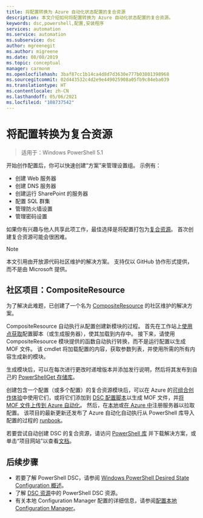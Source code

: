 ```yaml
---
title: 将配置转换为 Azure 自动化状态配置的复合资源
description: 本文介绍如何将配置转换为 Azure 自动化状态配置的复合资源。
keywords: dsc,powershell,配置,安装程序
services: automation
ms.service: automation
ms.subservice: dsc
author: mgreenegit
ms.author: migreene
ms.date: 08/08/2019
ms.topic: conceptual
manager: carmonm
ms.openlocfilehash: 3baf87cc1b14ca4d8d7d3630e777b03801398968
ms.sourcegitcommit: 02d443532c4d2e9e449025908a05fb9c84eba039
ms.translationtype: HT
ms.contentlocale: zh-CN
ms.lasthandoff: 05/06/2021
ms.locfileid: "108737542"
---
```

# <a name="convert-configurations-to-composite-resources"></a>将配置转换为复合资源

> 适用于：Windows PowerShell 5.1

开始创作配置后，你可以快速创建“方案”来管理设置组。
示例有：

- 创建 Web 服务器
- 创建 DNS 服务器
- 创建运行 SharePoint 的服务器
- 配置 SQL 群集
- 管理防火墙设置
- 管理密码设置

如果你有兴趣与他人共享此项工作，最佳选择是将配置打包为[复合资源](/powershell/scripting/dsc/resources/authoringresourcecomposite)。
首次创建复合资源可能会很困难。

> [!NOTE]
> 本文引用由开放源代码社区维护的解决方案。
> 支持仅以 GitHub 协作形式提供，而不是由 Microsoft 提供。

## <a name="community-project-compositeresource"></a>社区项目：CompositeResource

为了解决此难题，已创建了一个名为 [CompositeResource](https://github.com/microsoft/compositeresource) 的社区维护的解决方案。

CompositeResource 自动执行从配置创建新模块的过程。
首先在工作站上[使用点获取](https://devblogs.microsoft.com/scripting/how-to-reuse-windows-powershell-functions-in-scripts/)配置脚本（或生成服务器），使其加载到内存中。
接下来，请使用 CompositeResource 模块提供的函数自动执行转换，而不是运行配置以生成 MOF 文件。
该 cmdlet 将加载配置的内容，获取参数列表，并使用所需的所有内容生成新的模块。

生成模块后，可以在每次进行更改时递增版本并添加发行说明，然后将其发布到自己的 [PowerShellGet 存储库](https://powershellexplained.com/2018-03-03-Powershell-Using-a-NuGet-server-for-a-PSRepository/?utm_source=blog&utm_medium=blog&utm_content=psscriptrepo)。

创建包含一个配置（或多个配置）的复合资源模块后，可以在 Azure 的[可组合创作体验](./compose-configurationwithcompositeresources.md)中使用它们，或将它们添加到 [DSC 配置脚本](/powershell/scripting/dsc/configurations/configurations)以生成 MOF 文件，并[将 MOF 文件上传到 Azure 自动化](./tutorial-configure-servers-desired-state.md#create-and-upload-a-configuration-to-azure-automation)。
然后，在[本地](./automation-dsc-onboarding.md#enable-physicalvirtual-linux-machines)或[在 Azure 中](./automation-dsc-onboarding.md#enable-azure-vms)注册服务器以拉取配置。
该项目的最新更新还发布了 Azure 自动化自动执行从 PowerShell 库导入配置的过程的 [runbook](https://www.powershellgallery.com/packages?q=DscGallerySamples)。

若要尝试自动创建 DSC 的复合资源，请访问 [PowerShell 库](https://www.powershellgallery.com/packages/compositeresource/) 并下载解决方案，或单击“项目网站”以查看[文档](https://github.com/microsoft/compositeresource)。

## <a name="next-steps"></a>后续步骤

- 若要了解 PowerShell DSC，请参阅 [Windows PowerShell Desired State Configuration 概述](/powershell/scripting/dsc/overview/overview)。
- 了解 [DSC 资源](/powershell/scripting/dsc/resources/resources)中的 PowerShell DSC 资源。
- 有关本地 Configuration Manager 配置的详细信息，请参阅[配置本地 Configuration Manager](/powershell/scripting/dsc/managing-nodes/metaconfig)。
